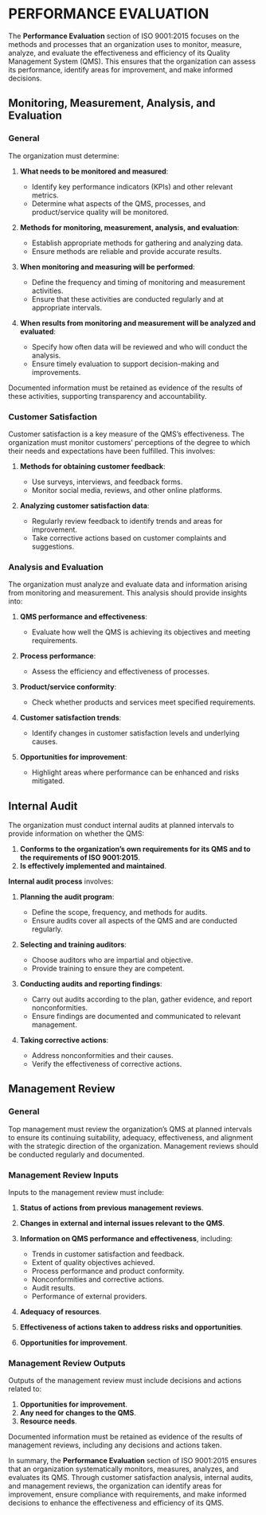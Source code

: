 # PERFORMANCE EVALUATION

The **Performance Evaluation** section of ISO 9001:2015 focuses on the methods and processes that an organization uses to monitor, measure, analyze, and evaluate the effectiveness and efficiency of its Quality Management System (QMS). This ensures that the organization can assess its performance, identify areas for improvement, and make informed decisions.

## Monitoring, Measurement, Analysis, and Evaluation

### General

The organization must determine:

1. **What needs to be monitored and measured**:

   - Identify key performance indicators (KPIs) and other relevant metrics.
   - Determine what aspects of the QMS, processes, and product/service quality will be monitored.

2. **Methods for monitoring, measurement, analysis, and evaluation**:

   - Establish appropriate methods for gathering and analyzing data.
   - Ensure methods are reliable and provide accurate results.

3. **When monitoring and measuring will be performed**:

   - Define the frequency and timing of monitoring and measurement activities.
   - Ensure that these activities are conducted regularly and at appropriate intervals.

4. **When results from monitoring and measurement will be analyzed and evaluated**:

   - Specify how often data will be reviewed and who will conduct the analysis.
   - Ensure timely evaluation to support decision-making and improvements.

Documented information must be retained as evidence of the results of these activities, supporting transparency and accountability.

### Customer Satisfaction

Customer satisfaction is a key measure of the QMS’s effectiveness. The organization must monitor customers’ perceptions of the degree to which their needs and expectations have been fulfilled. This involves:

1. **Methods for obtaining customer feedback**:

   - Use surveys, interviews, and feedback forms.
   - Monitor social media, reviews, and other online platforms.

2. **Analyzing customer satisfaction data**:

   - Regularly review feedback to identify trends and areas for improvement.
   - Take corrective actions based on customer complaints and suggestions.

### Analysis and Evaluation

The organization must analyze and evaluate data and information arising from monitoring and measurement. This analysis should provide insights into:

1. **QMS performance and effectiveness**:

   - Evaluate how well the QMS is achieving its objectives and meeting requirements.

2. **Process performance**:

   - Assess the efficiency and effectiveness of processes.

3. **Product/service conformity**:

   - Check whether products and services meet specified requirements.

4. **Customer satisfaction trends**:

   - Identify changes in customer satisfaction levels and underlying causes.

5. **Opportunities for improvement**:

   - Highlight areas where performance can be enhanced and risks mitigated.

## Internal Audit

The organization must conduct internal audits at planned intervals to provide information on whether the QMS:

1. **Conforms to the organization’s own requirements for its QMS and to the requirements of ISO 9001:2015**.
2. **Is effectively implemented and maintained**.

**Internal audit process** involves:

1. **Planning the audit program**:

   - Define the scope, frequency, and methods for audits.
   - Ensure audits cover all aspects of the QMS and are conducted regularly.

2. **Selecting and training auditors**:

   - Choose auditors who are impartial and objective.
   - Provide training to ensure they are competent.

3. **Conducting audits and reporting findings**:

   - Carry out audits according to the plan, gather evidence, and report nonconformities.
   - Ensure findings are documented and communicated to relevant management.

4. **Taking corrective actions**:

   - Address nonconformities and their causes.
   - Verify the effectiveness of corrective actions.

## Management Review

### General

Top management must review the organization’s QMS at planned intervals to ensure its continuing suitability, adequacy, effectiveness, and alignment with the strategic direction of the organization. Management reviews should be conducted regularly and documented.

### Management Review Inputs

Inputs to the management review must include:

1. **Status of actions from previous management reviews**.

2. **Changes in external and internal issues relevant to the QMS**.

3. **Information on QMS performance and effectiveness**, including:

   - Trends in customer satisfaction and feedback.
   - Extent of quality objectives achieved.
   - Process performance and product conformity.
   - Nonconformities and corrective actions.
   - Audit results.
   - Performance of external providers.

4. **Adequacy of resources**.

5. **Effectiveness of actions taken to address risks and opportunities**.

6. **Opportunities for improvement**.

### Management Review Outputs

Outputs of the management review must include decisions and actions related to:

1. **Opportunities for improvement**.
2. **Any need for changes to the QMS**.
3. **Resource needs**.

Documented information must be retained as evidence of the results of management reviews, including any decisions and actions taken.

In summary, the **Performance Evaluation** section of ISO 9001:2015 ensures that an organization systematically monitors, measures, analyzes, and evaluates its QMS. Through customer satisfaction analysis, internal audits, and management reviews, the organization can identify areas for improvement, ensure compliance with requirements, and make informed decisions to enhance the effectiveness and efficiency of its QMS.
